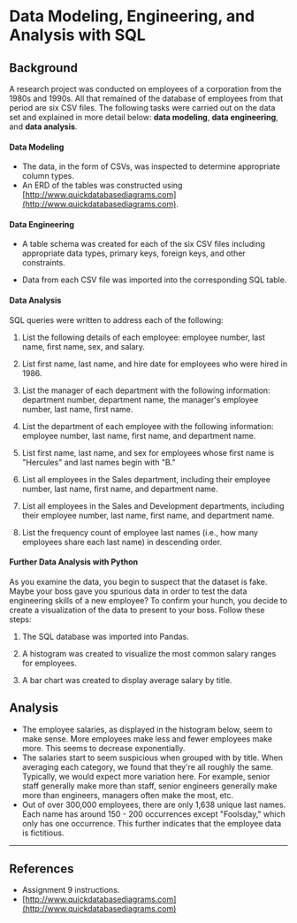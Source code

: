# Data Modeling, Engineering, and Analysis with SQL
## Background

A research project was conducted on employees of a corporation from the 1980s and 1990s. All that remained of the database of employees from that period are six CSV files. The following tasks were carried out on the data set and explained in more detail below: **data modeling**, **data engineering**, and **data analysis**.


#### Data Modeling

* The data, in the form of CSVs, was inspected to determine appropriate column types.
* An ERD of the tables was constructed using [http://www.quickdatabasediagrams.com](http://www.quickdatabasediagrams.com).

#### Data Engineering

* A table schema was created for each of the six CSV files including appropriate data types, primary keys, foreign keys, and other constraints.

* Data from each CSV file was imported into the corresponding SQL table. 

#### Data Analysis

SQL queries were written to address each of the following:

1. List the following details of each employee: employee number, last name, first name, sex, and salary.

2. List first name, last name, and hire date for employees who were hired in 1986.

3. List the manager of each department with the following information: department number, department name, the manager's employee number, last name, first name.

4. List the department of each employee with the following information: employee number, last name, first name, and department name.

5. List first name, last name, and sex for employees whose first name is "Hercules" and last names begin with "B."

6. List all employees in the Sales department, including their employee number, last name, first name, and department name.

7. List all employees in the Sales and Development departments, including their employee number, last name, first name, and department name.

8. List the frequency count of employee last names (i.e., how many employees share each last name) in descending order.

#### Further Data Analysis with Python

As you examine the data, you begin to suspect that the dataset is fake. Maybe your boss gave you spurious data in order to test the data engineering skills of a new employee? To confirm your hunch, you decide to create a visualization of the data to present to your boss. Follow these steps: 

1. The SQL database was imported into Pandas. 

2. A histogram was created to visualize the most common salary ranges for employees.

3. A bar chart was created to display average salary by title.

## Analysis

* The employee salaries, as displayed in the histogram below, seem to make sense. More employees make less and fewer employees make more. This seems to decrease exponentially.
* The salaries start to seem suspicious when grouped with by title. When averaging each category, we found that they're all roughly the same. Typically, we would expect more variation here. For example, senior staff generally make more than staff, senior engineers generally make more than engineers, managers often make the most, etc.
* Out of over 300,000 employees, there are only 1,638 unique last names. Each name has around 150 - 200 occurrences except "Foolsday," which only has one occurrence. This further indicates that the employee data is fictitious. 

- - -

## References

* Assignment 9 instructions.
* [http://www.quickdatabasediagrams.com](http://www.quickdatabasediagrams.com)
